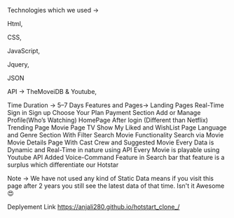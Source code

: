 Technologies which we used →

Html,

CSS,

JavaScript,

Jquery,

JSON

API → TheMoveiDB & Youtube,

Time Duration -> 5–7 Days
Features and Pages->
Landing Pages
Real-Time Sign in Sign up
Choose Your Plan
Payment Section
Add or Manage Profile(Who’s Watching)
HomePage After login (Different than Netflix)
Trending Page
Movie Page
TV Show
My Liked and WishList Page
Language and Genre Section With Filter
Search Movie Functionality
Search via Movie
Movie Details Page With Cast Crew and Suggested Movie
Every Data is Dynamic and Real-Time in nature using API
Every Movie is playable using Youtube API
Added Voice-Command Feature in Search bar that feature is a surplus which differentiate our Hotstar 

Note -> We have not used any kind of Static Data means if you visit this page after 2 years you still see the latest data of that time. Isn't it Awesome😍


Deplyement Link
https://anjali280.github.io/hotstart_clone_/

